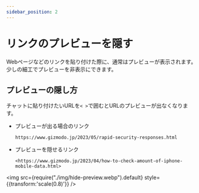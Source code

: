 ```yaml
---
sidebar_position: 2
---
```


# リンクのプレビューを隠す

Webページなどのリンクを貼り付けた際に、通常はプレビューが表示されます。少しの細工でプレビューを非表示にできます。

## プレビューの隠し方

チャットに貼り付けたいURLを```< >```で囲むとURLのプレビューが出なくなります。

- プレビューが出る場合のリンク

    ```https://www.gizmodo.jp/2023/05/rapid-security-responses.html```

- プレビューを隠せるリンク

    ```<https://www.gizmodo.jp/2023/04/how-to-check-amount-of-iphone-mobile-data.html>```

<img src={require("./img/hide-preview.webp").default} style={{transform:'scale(0.8)'}} />
